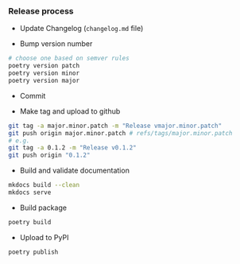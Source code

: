### Release process

* Update Changelog (`changelog.md` file)

* Bump version number

```bash
# choose one based on semver rules
poetry version patch
poetry version minor
poetry version major
```

* Commit

* Make tag and upload to github

```bash
git tag -a major.minor.patch -m "Release vmajor.minor.patch"
git push origin major.minor.patch # refs/tags/major.minor.patch
# e.g.
git tag -a 0.1.2 -m "Release v0.1.2"
git push origin "0.1.2"
```

* Build and validate documentation

```bash
mkdocs build --clean
mkdocs serve
```

* Build package

```bash
poetry build
```

* Upload to PyPI

```bash
poetry publish
```
